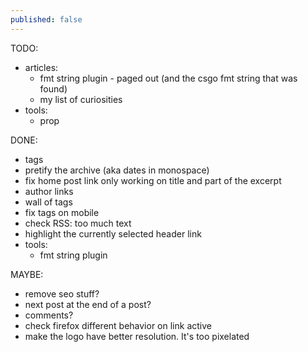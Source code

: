 ```yaml
---
published: false
---
```


TODO:
 - articles:
   - fmt string plugin - paged out (and the csgo fmt string that was found)
   - my list of curiosities
 - tools:
   - prop

DONE:
 - tags
 - pretify the archive (aka dates in monospace)
 - fix home post link only working on title and part of the excerpt
 - author links
 - wall of tags
 - fix tags on mobile
 - check RSS: too much text
 - highlight the currently selected header link
 - tools:
   - fmt string plugin

MAYBE:
 - remove seo stuff?
 - next post at the end of a post?
 - comments?
 - check firefox different behavior on link active
 - make the logo have better resolution. It's too pixelated